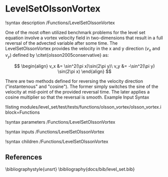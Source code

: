 # LevelSetOlssonVortex

!syntax description /Functions/LevelSetOlssonVortex

One of the most often utilized benchmark problems for the level set equation involve a vortex velocity field in two-dimensions that result in a full reversal of the advected variable after some time. The LevelSetOlssonVortex provides the velocity in the x and y direction ($v_x$ and $v_y$) defined by \citet{olsson2005conservative} as:

$$ \begin{align} v_x &= \sin^2(\pi x)\sin(2\pi y)\ v_y &= -\sin^2(\pi y) \sin(2\pi x) \end{align} $$

There are two methods defined for reversing the velocity direction ("instantenous" and "cosine"). The former simply switches the sine of the velocity at mid-point of the provided reversal time. The later applies a cosine multiplier so that the reversal is smooth.
Example Input Syntax

!listing modules/level_set/test/tests/functions/olsson_vortex/olsson_vortex.i block=Functions

!syntax parameters /Functions/LevelSetOlssonVortex

!syntax inputs /Functions/LevelSetOlssonVortex

!syntax children /Functions/LevelSetOlssonVortex

## References
\bibliographystyle{unsrt}
\bibliography{docs/bib/level_set.bib}
